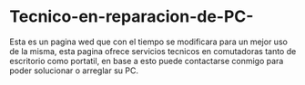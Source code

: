 # Tecnico-en-reparacion-de-PC-
Esta es un pagina wed que con el tiempo se modificara para un mejor uso de la misma, esta pagina ofrece servicios tecnicos en comutadoras tanto de escritorio como portatil, en base a esto puede contactarse conmigo para poder solucionar o arreglar su PC.
